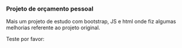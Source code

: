 ### Projeto de orçamento pessoal ###

<p>
  Mais um projeto de estudo com bootstrap, JS e html onde fiz algumas melhorias referente ao projeto original.
</p>

Teste por favor: 
